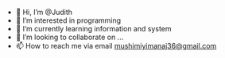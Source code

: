 - 👋 Hi, I’m @Judith
- 👀 I’m interested in programming
- 🌱 I’m currently learning information and system
- 💞️ I’m looking to collaborate on ...
- 📫 How to reach me via email mushimiyimanaj36@gmail.com

<!---
Judith-K/Judith-K is a ✨ special ✨ repository because its `README.md` (this file) appears on your GitHub profile.
You can click the Preview link to take a look at your changes.
--->
